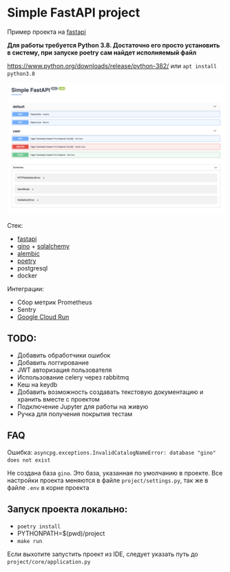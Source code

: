 # Simple FastAPI project

Пример проекта на [fastapi](https://github.com/tiangolo/fastapi)

**Для работы требуется Python 3.8. Достаточно его просто установить в систему, при запуске poetry сам найдет 
исполняемый файл**

https://www.python.org/downloads/release/python-382/ или `apt install python3.8`

![](docs/index.png)

Стек:

- [fastapi](https://github.com/tiangolo/fastapi)
- [gino](https://github.com/python-gino/gino) + [sqlalchemy](https://www.sqlalchemy.org/)
- [alembic](https://alembic.sqlalchemy.org/en/latest/)
- [poetry](https://github.com/python-poetry/poetry)
- postgresql
- docker

Интеграции:

- Сбор метрик Prometheus
- Sentry
- [Google Cloud Run](https://cloud.google.com/run)


## TODO:

- Добавить обработчики ошибок
- Добавить логгирование
- JWT авторизация пользователя
- Использование celery через rabbitmq
- Кеш на keydb
- Добавить возможность создавать текстовую документацию и хранить вместе с проектом
- Подключение Jupyter для работы на живую
- Ручка для получения покрытия тестам


## FAQ

Ошибка: `asyncpg.exceptions.InvalidCatalogNameError: database "gino" does not exist`

Не создана база `gino`. Это база, указанная по умолчанию в проекте. 
Все настройки проекта меняются в файле `project/settings.py`, так же в файле `.env` в корне проекта

## Запуск проекта локально:

- `poetry install` 
- PYTHONPATH=$(pwd)/project
- `make run`

Если выхотите запустить проект из IDE, следует указать путь до `project/core/application.py`
